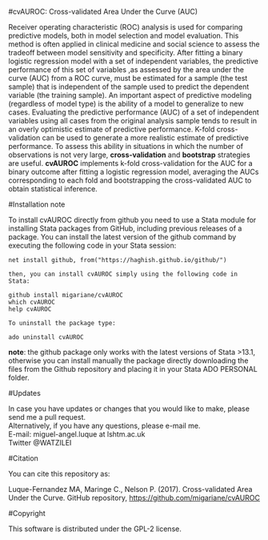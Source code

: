 #cvAUROC: Cross-validated Area Under the Curve (AUC)

Receiver operating characteristic (ROC) analysis is used for comparing predictive models, both in model selection and model evaluation.
This method is often applied in clinical medicine and social science to assess the tradeoff between model sensitivity and specificity. 
After fitting a binary logistic regression model with a set of independent variables, the predictive performance of this set of variables 
,as assessed by the area under the curve (AUC) from a ROC curve, must be estimated for a sample (the test sample) that is independent 
of the sample used to predict the dependent variable (the training sample). An important aspect of predictive modeling (regardless of 
model type) is the ability of a model to generalize to new cases. Evaluating the predictive performance (AUC) of a set of independent 
variables using all cases from the original analysis sample tends to result in an overly optimistic estimate of predictive performance. 
K-fold cross-validation can be used to generate a more realistic estimate of predictive performance. To assess this ability in situations 
in which the number of observations is not very large, **cross-validation** and **bootstrap** strategies are useful. **cvAUROC** implements
k-fold cross-validation for the AUC for a binary outcome after fitting a logistic regression model, averaging the AUCs corresponding to 
each fold and bootstrapping the cross-validated AUC to obtain statistical inference.    

#Installation note    

To install cvAUROC directly from github you need to use a Stata module for installing Stata packages from GitHub, including previous releases
of a package. You can install the latest version of the github command by executing the following code in your Stata session:    

    net install github, from("https://haghish.github.io/github/")  

    then, you can install cvAUROC simply using the following code in Stata:   
    
    github install migariane/cvAUROC  
    which cvAUROC  
    help cvAUROC  
     
    To uninstall the package type:      
	
    ado uninstall cvAUROC    

**note**: the github package only works with the latest versions of Stata >13.1, otherwise you can install manually the package directly
downloading the files from the Github repository and placing it in your Stata ADO PERSONAL folder.    

#Updates

In case you have updates or changes that you would like to make, please send me a pull request.    
Alternatively, if you have any questions, please e-mail me.    
E-mail: miguel-angel.luque at lshtm.ac.uk      
Twitter @WATZILEI        

#Citation

You can cite this repository as:  

Luque-Fernandez MA, Maringe C., Nelson P. (2017). Cross-validated Area Under the Curve. GitHub repository, https://github.com/migariane/cvAUROC    

#Copyright

This software is distributed under the GPL-2 license.  




